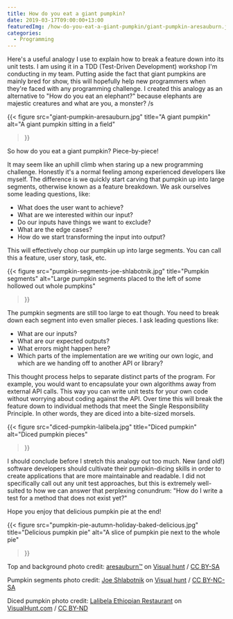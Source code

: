 ```yaml
---
title: How do you eat a giant pumpkin?
date: 2019-03-17T09:00:00+13:00
featuredImg: /how-do-you-eat-a-giant-pumpkin/giant-pumpkin-aresauburn.jpg
categories:
  - Programming
---
```

Here's a useful analogy I use to explain how to break a feature down into its unit tests. I am using it in a TDD (Test-Driven Development) workshop I'm conducting in my team. Putting aside the fact that giant pumpkins are mainly bred for show, this will hopefully help new programmers when they're faced with any programming challenge. I created this analogy as an alternative to "How do you eat an elephant?" because elephants are majestic creatures and what are you, a monster? /s

{{< 
  figure src="giant-pumpkin-aresauburn.jpg" 
  title="A giant pumpkin" 
  alt="A giant pumpkin sitting in a field" 
>}}

So how do you eat a giant pumpkin? Piece-by-piece!

It may seem like an uphill climb when staring up a new programming challenge. Honestly it's a normal feeling among experienced developers like myself. The difference is we quickly start carving that pumpkin up into large segments, otherwise known as a feature breakdown. We ask ourselves some leading questions, like:

* What does the user want to achieve?
* What are we interested within our input?
* Do our inputs have things we want to exclude?
* What are the edge cases?
* How do we start transforming the input into output?

This will effectively chop our pumpkin up into large segments. You can call this a feature, user story, task, etc.

{{< 
  figure src="pumpkin-segments-joe-shlabotnik.jpg" 
  title="Pumpkin segments" 
  alt="Large pumpkin segments placed to the left of some hollowed out whole pumpkins" 
>}}

The pumpkin segments are still too large to eat though. You need to break down each segment into even smaller pieces. I ask leading questions like:

* What are our inputs?
* What are our expected outputs?
* What errors might happen here?
* Which parts of the implementation are we writing our own logic, and which are we handing off to another API or library?

This thought process helps to separate distinct parts of the program. For example, you would want to encapsulate your own algorithms away from external API calls. This way you can write unit tests for your own code without worrying about coding against the API. Over time this will break the feature down to individual methods that meet the Single Responsibility Principle. In other words, they are diced into a bite-sized morsels.

{{< 
  figure src="diced-pumpkin-lalibela.jpg" 
  title="Diced pumpkin" 
  alt="Diced pumpkin pieces" 
>}}

I should conclude before I stretch this analogy out too much. New (and old!) software developers should cultivate their pumpkin-dicing skills in order to create applications that are more maintainable and readable. I did not specifically call out any unit test approaches, but this is extremely well-suited to how we can answer that perplexing conundrum: "How do I write a test for a method that does not exist yet?"

Hope you enjoy that delicious pumpkin pie at the end!

{{<
  figure src="pumpkin-pie-autumn-holiday-baked-delicious.jpg" 
  title="Delicious pumpkin pie" 
  alt="A slice of pumpkin pie next to the whole pie" 
>}}

Top and background photo credit: <a href="https://www.flickr.com/photos/aresauburnphotos/1865650749/">aresauburn™</a> on <a href="https://visualhunt.com">Visual hunt</a> / <a href="http://creativecommons.org/licenses/by-sa/2.0/"> CC BY-SA</a>

Pumpkin segments photo credit: <a href="https://www.flickr.com/photos/joeshlabotnik/10864721445/">Joe Shlabotnik</a> on <a href="https://visualhunt.com">Visual hunt</a> / <a href="http://creativecommons.org/licenses/by-nc-sa/2.0/"> CC BY-NC-SA</a>

Diced pumpkin photo credit: <a href="https://www.flickr.com/photos/lalibela_ethiopian_restaurant/15534775139/">Lalibela Ethiopian Restaurant</a> on <a href="https://visualhunt.com">VisualHunt.com</a> / <a href="http://creativecommons.org/licenses/by-nd/2.0/"> CC BY-ND</a>